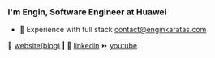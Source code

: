 ### I'm Engin, Software Engineer at Huawei  
- 💬 Experience with full stack contact@enginkaratas.com
  
🏡 [website(blog)][website] **|** 
👔 [linkedin][linkedin]
⏩ [youtube][youtube]

[website]: https://enginkaratas.com
[linkedin]: https://www.linkedin.com/in/enginkaratas/
[youtube]: https://www.youtube.com/@engin_karatas

